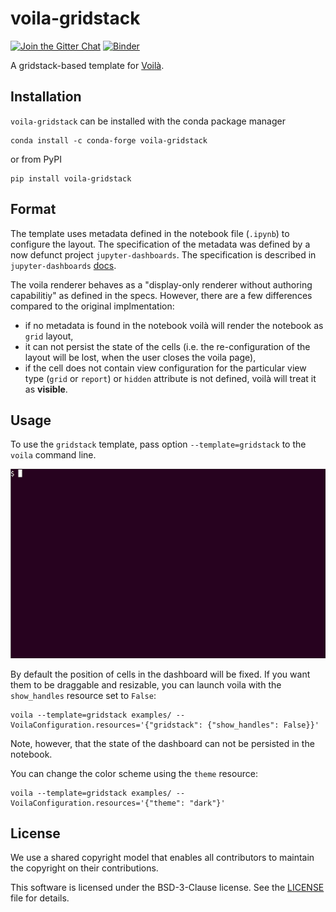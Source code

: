 # voila-gridstack

[![Join the Gitter Chat](https://badges.gitter.im/Join%20Chat.svg)](https://gitter.im/QuantStack/Lobby?utm_source=badge&utm_medium=badge&utm_campaign=pr-badge&utm_content=badge)
[![Binder](https://mybinder.org/badge_logo.svg)](https://mybinder.org/v2/gh/voila-dashboards/voila-gridstack/master)

A gridstack-based template for [Voilà](https://github.com/voila-dashboards/voila).

## Installation

`voila-gridstack` can be installed with the conda package manager

```
conda install -c conda-forge voila-gridstack
```

or from PyPI

```
pip install voila-gridstack
```

## Format

The template uses metadata defined in the notebook file (`.ipynb`) to configure the layout. 
The specification of the metadata was defined by a now defunct project `jupyter-dashboards`.
The specification is described in `jupyter-dashboards` 
[docs](https://jupyter-dashboards-layout.readthedocs.io/en/latest/metadata.html).

The voila renderer behaves as a "display-only renderer without authoring capabilitiy" as defined in
the specs.  However, there are a few differences compared to the original implmentation:

* if no metadata is found in the notebook voilà will render the notebook as `grid` layout,
* it can not persist the state of the cells (i.e. the re-configuration of the layout will
  be lost, when the user closes the voila page),
* if the cell does not contain view configuration for the particular view type (`grid` or
  `report`) or `hidden` attribute is not defined, voilà will treat it as **visible**.

## Usage

To use the `gridstack` template, pass option `--template=gridstack` to the `voila` command line.

![voila-gridstack](voila-gridstack.gif)

By default the position of cells in the dashboard will be fixed. If you want them to be draggable 
and resizable, you can launch voila with the `show_handles` resource set to `False`:

```
voila --template=gridstack examples/ --VoilaConfiguration.resources='{"gridstack": {"show_handles": False}}'
```

Note, however, that the state of the dashboard can not be persisted in the notebook.

You can change the color scheme using the `theme` resource:

```
voila --template=gridstack examples/ --VoilaConfiguration.resources='{"theme": "dark"}'
```

## License

We use a shared copyright model that enables all contributors to maintain the
copyright on their contributions.

This software is licensed under the BSD-3-Clause license. See the
[LICENSE](LICENSE) file for details.

